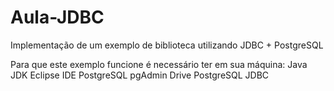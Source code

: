 # Aula-JDBC
Implementação de um exemplo de biblioteca utilizando JDBC + PostgreSQL

Para que este exemplo funcione é necessário ter em sua máquina:
Java JDK
Eclipse IDE
PostgreSQL
pgAdmin
Drive PostgreSQL JDBC
